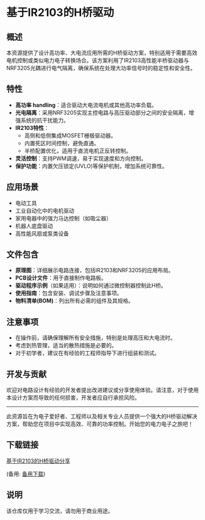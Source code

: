 # 基于IR2103的H桥驱动

## 概述

本资源提供了设计高功率、大电流应用所需的H桥驱动方案，特别适用于需要高效电机控制或类似电力电子转换场合。该方案利用了IR2103高性能半桥驱动器与NRF3205光耦进行电气隔离，确保系统在处理大功率信号时的稳定性和安全性。

## 特性

- **高功率 handling**：适合驱动大电流电机或其他高功率负载。
- **光电隔离**：采用NRF3205实现主控电路与高压驱动部分之间的安全隔离，增强系统的抗干扰能力。
- **IR2103特性**：
  - 高侧和低侧集成MOSFET栅极驱动器。
  - 内置死区时间控制，避免直通。
  - 半桥配置优化，适用于直流电机正反转控制。
- **灵活控制**：支持PWM调速，易于实现速度和方向控制。
- **保护功能**：内置欠压锁定(UVLO)等保护机制，增加系统可靠性。

## 应用场景

- 电动工具
- 工业自动化中的电机驱动
- 家用电器中的强力马达控制（如吸尘器）
- 机器人底盘驱动
- 高性能风扇或泵类设备

## 文件包含

- **原理图**：详细展示电路连接，包括IR2103和NRF3205的应用布局。
- **PCB设计文件**：用于直接制作电路板。
- **驱动程序示例**（如果适用）：说明如何通过微控制器控制此H桥。
- **使用指南**：包含安装、调试步骤及注意事项。
- **物料清单(BOM)**：列出所有必需的组件及其规格。

## 注意事项

- 在操作前，请确保理解所有安全措施，特别是处理高压和大电流时。
- 考虑到热管理，适当的散热措施是必要的。
- 对于初学者，建议在有经验的工程师指导下进行组装和测试。

## 开发与贡献

欢迎对电路设计有经验的开发者提出改进建议或分享使用体验。请注意，对于使用本设计方案而导致的任何损害，开发者应自行承担风险。

---

此资源旨在为电子爱好者、工程师以及相关专业人员提供一个强大的H桥驱动解决方案，帮助您在项目中实现高效、可靠的功率控制。开始您的电力电子之旅吧！

## 下载链接
[基于IR2103的H桥驱动分享](https://pan.quark.cn/s/ca7a43383df2) 

(备用: [备用下载](https://pan.baidu.com/s/1avvE--cqmT_lh6jDG9o9Aw?pwd=1234))

## 说明

该仓库仅用于学习交流，请勿用于商业用途。
